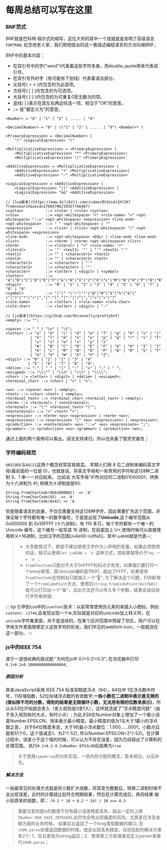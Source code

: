 # 每周总结可以写在这里
### BNF范式
BNF就是巴科特·瑙尔式的缩写，这位大师的其中一个成就就是发明了高级语言`FORTRAN`;
纪念他老人家，我们把他提出的这一套描述编程语言的方法叫做BNF;

BNF中的基本内容：
- 在双引号中的字("word")代表着这些字符本身。而double_quote用来代表双引号。
- 在双引号外的字（有可能有下划线）代表着语法部分。
- 尖括号( < > )内包含的为必选项。
- 方括号( [ ] )内包含的为可选项。
- 大括号( { } )内包含的为可重复0至无数次的项。
- 竖线( | )表示在其左右两边任选一项，相当于"OR"的意思。
- ::= 是"被定义为"的意思。

```
<Number> = "0" | "1" | "2" | ..... | "9"

<DecimalNumber> = "0" | (("1" | "2" | ..... | "9") <Number>* )

<PrimaryExpression> = <DecimalNumber> |
    "(" <LogicalExpression> ")"

<MultiplicativeExpression> = <PrimaryExpression> | 
    <MultiplicativeExpression> "*" <PrimaryExpression>| 
    <MultiplicativeExpression> "/" <PrimaryExpression>

<AdditiveExpression> = <MultiplicativeExpression> | 
    <AdditiveExpression> "+" <MultiplicativeExpression>| 
    <AdditiveExpression> "-" <MultiplicativeExpression>

<LogicalExpression> = <AdditiveExpression> | 
    <LogicalExpression> "||" <AdditiveExpression> | 
    <LogicalExpression> "&&" <AdditiveExpression>
```    

```
// [lua版本](https://www.bilibili.com/video/BV1Us411h72K?from=search&seid=17665706219357746407)
<syntax>          ::= <rule> | <rule> <syntax>
<rule>            ::= <opt-whitespace> "<" <rule-name> ">" <opt-whitespace> "::=" <opt-whitespace> <expression> <line-end>
<opt-whitespace>  ::= " " <opt-whitespace> | ""
<expression>      ::= <list> | <list> <opt-whitespace> "|" <opt-whitespace> <expression>
<line-end>        ::= <opt-whitespace> <EOL> | <line-end> <line-end>
<list>            ::= <term> | <term> <opt-whitespace> <list>
<term>            ::= <literal> | "<" <rule-name> ">"
<literal>         ::= '"' <text1> '"' | "'" <text2> "'"
<text1>           ::= "" | <character1> <text1>
<text2>           ::= "" | <character2> <text>
<character1>      ::= <character> | "'"
<character2>      ::= <character> | '"'
<character>       ::= <letter> | <digit> | <symbol>
<letter>          ::=  "A"|"B"|"C"|"D"|"E"|"F"|"G"|"H"|"I"|"J"|"K"|"L"|"M"|"N"|"O"|"P"|"Q"|"R"|"S"|"T"|"U"|"V"|"W"|"X"|"Y"|"Z"
<digit>           ::= "0" | "1" | "2" | "3" | "4" | "5" | "6" | "7" | "8" | "9"
<symbol>          ::= "|"|" "|"~"|"!"|"@"|"#"|"$"|"%"|"&"|"("|")"|"*"|"+"|","|"-"|"."|":"|"/"|";"|"<"|">"|"?"
<rule-name>       ::= <letter> | <rule-name> <rule-char>
<rule-char>       ::= <letter> | <digit> | "-"
```

```
// [js版本](https://github.com/dhconnelly/prettybnf)
<empty> ::= "";

<space> ::= " " | "\n" | "\t";
<letter> ::= "a" | "b" | "c" | "d" | "e" | "f" | "g" | "h" | "i" | "j"
           | "k" | "l" | "m" | "n" | "o" | "p" | "q" | "r" | "s" | "t"
           | "u" | "v" | "w" | "x" | "y" | "z"
           | "A" | "B" | "C" | "D" | "E" | "F" | "G" | "H" | "I" | "J"
           | "K" | "L" | "M" | "N" | "O" | "P" | "Q" | "R" | "S" | "T"
           | "U" | "V" | "W" | "X" | "Y" | "Z";
<digit> ::= "0" | "1" | "2" | "3" | "4"
          | "5" | "6" | "7" | "8" | "9";
<delim> ::= "-" | "_" | "|" | ":" | "=" | ";" | " ";
<escaped> ::= "\\\"" | "\\n" | "\\t" | "\\\\";
<char> ::= <letter> | <digit> | <delim> | <escaped>;
<terminal_char> ::= <char> | "<" | ">";

<ws> ::= <space> <ws> | <empty>;
<text> ::= <char> <text> | <empty>;
<terminal_text> ::= <terminal_char> <terminal_text> | <empty>;
<term> ::= <terminal> | <nonterminal>;
<terminal> ::= "\"" <terminal_text> "\"";
<nonterminal> ::= "<" <text> ">";
<expression> ::= <term> <ws> <expression> | <term> <ws>;
<expressions> ::= <expression> "|" <ws> <expressions> | <expression>;
<production> ::= <nonterminal> <ws> "::=" <ws> <expressions> ";";
<grammar> ::= <production> <ws> <grammar> | <production> <ws>;
```

通过上面的两个案例可以看出，语法支持递归，所以也具备了图灵完备性；


### 字符编码规范
`UNICODE`与`ASCII`这两个概念经常容易搞混。
早期人们用 8 位二进制来编码英文字母(最前面的一位是 0)，也就是说，将英文字母和一些常用的字符和这128种二进制 0、1 串一一对应起来。
比如说 大写字母“A”所对应的二进制01000001，转换为十六进制为 41; 转换为十进制就是65:
```
String.fromCharCode(0b01000001)  => 'A'
String.fromCharCode(65)  => 'A'
String.fromCharCode(0x41) => 'A
```
但是随着语言的发展，不仅仅需要支持这128种字符，因此需要扩充这个范围，并保证每个字符都有唯一的数字编号，于是就出现了**Unicode**,这个编号范围从 0x000000 到 0x10FFFF (十六进制)，有 110 多万，每个字符都有一个唯一的 Unicode 编号，这个编号一般写成 16 进制，在前面加上 U+;使用时候可以直接使用转义+16进制，比如汉字的范围[/u4e00-/u9fa5]，其中`\u4E00`就是代表`一`;
> - 大多数情况下，都是不建议使用汉字作为`js`声明的变量，如果必须使用的话，就可以使用`let \u4E00 = 'a'`这种方式，其结果就等价于`ley 一 = 'a'`；
> - `fromCharCode`只能对不大于0xFFFF的码点才有效，如果我们要打印一个emoji表情，其Unicode编码是1f601，超出了FFFF，如果使用`fromCharCode`在控制台只能输入一个"";
 为了解决这个问题，ES6新增了一个`fromCodePoint`方法，使用后`String.fromCodePoint(0x1f601)`就可以打印出一个"😁"，且此方法还可以传入多个参数，结果会自动进行字符串拼接;

::: tip
引申到css中的`iconfont`技术：以前常常使用伪元素的来插入小图标。例如`content: \2744`,会发现出现一个❄️;实际就是对应的unicode加上转义符。在`unicode`字符集里面，并不是连续的，在某个区间范围中预留了空区，用户可以在字体文件里面随便定义这些字符的形状。我们所见的webfont icon，一般就选在这一部分。
:::

### js中的IEEE 754
源于一道很经典的面试题:"为何在js中 0.1+0.2!=0.3";
在浏览器中打印`0.1+0.2=0.30000000000000004`;
##### 原因分析
原来JavaScript采用 IEEE 754 标准双精度浮点（64），64位中 1位浮点数中符号，11存储指数，52位存储浮点数的有效数字;**一些小数在二进制中表示是无限的(类似除不尽的分数，得到的结果是无限循环小数，无法用有限的位数来表示)**，所以从53位开始就会舍入（舍入规则是0舍1入），这样就造成了“浮点精度问题”（由于舍入规则有时大点，有时小点）;
为此,ES6在Number对象上增加了一个极小误差Number.EPSILON，用来表示最小精度。最小精度的值为1与大于1最小的浮点数之差。
对于64位精度来说，大于1的最小浮点数位：1.000……0001，小数点后面有51个0，这个值减去1，为2^(-52), 所以Number.EPSILON=2^(-52)。在计算过程中，误差小于这个值的时候，可以认为不存在误差，因为已经超出了计算机的处理范围。
执行`0.1+0.2-0.3<Number.EPSILON`后结果为`true`

> 关于使用`typeArray`的分析实现，一些内存分配的概念，暂未明白，以后补充。

##### 解决方法
一般最常见的处理方式就是将小数扩大倍数，将其变为整数后，转换二进制时候不会出现误差，此时的计算就比较符合预期结果，然后在计算完成后，再将结果
缩小到原来的倍数，即：
`(0.1 * 10 + 0.2 * 10) / 10 === 0.3`
>需要注意的是js的数值不仅有最小误差精度丢失，超出一定的上限(`Number.MAX_SAFE_INTEGER`),此时也会有出现偏差的风险。尤其是在涉及金额方面的业务时候，
如果后台返回了一个long类型数据的接口, 在`JSON.parse`处理返回数据的时候，就会出现丢失精度，目前找到的解决方案有2个: 1、后台更改为string返回；2、使用第三方库或者自定义parser来替代`JSON.parse`；